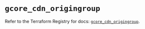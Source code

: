 # `gcore_cdn_origingroup`

Refer to the Terraform Registry for docs: [`gcore_cdn_origingroup`](https://registry.terraform.io/providers/g-core/gcore/0.31.1/docs/resources/cdn_origingroup).
